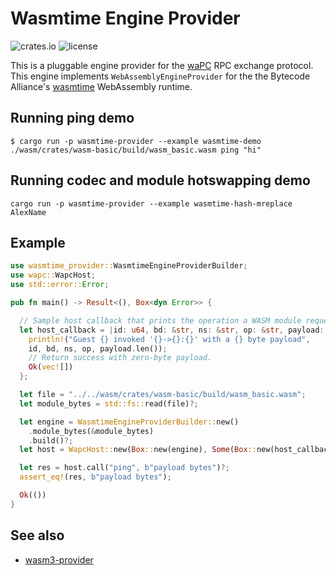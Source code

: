# Wasmtime Engine Provider

![crates.io](https://img.shields.io/crates/v/wasmtime-provider.svg)
![license](https://img.shields.io/crates/l/wasmtime-provider.svg)

This is a pluggable engine provider for the [waPC](https://wapc.io) RPC exchange protocol. This engine implements `WebAssemblyEngineProvider` for the the Bytecode Alliance's [wasmtime](https://github.com/bytecodealliance/wasmtime) WebAssembly runtime.

## Running ping demo

```ignore
$ cargo run -p wasmtime-provider --example wasmtime-demo ./wasm/crates/wasm-basic/build/wasm_basic.wasm ping "hi"
```
## Running codec and module hotswapping demo
```ignore
cargo run -p wasmtime-provider --example wasmtime-hash-mreplace AlexName 
```
## Example

```rust
use wasmtime_provider::WasmtimeEngineProviderBuilder;
use wapc::WapcHost;
use std::error::Error;

pub fn main() -> Result<(), Box<dyn Error>> {

  // Sample host callback that prints the operation a WASM module requested.
  let host_callback = |id: u64, bd: &str, ns: &str, op: &str, payload: &[u8]| {
    println!("Guest {} invoked '{}->{}:{}' with a {} byte payload",
    id, bd, ns, op, payload.len());
    // Return success with zero-byte payload.
    Ok(vec![])
  };

  let file = "../../wasm/crates/wasm-basic/build/wasm_basic.wasm";
  let module_bytes = std::fs::read(file)?;

  let engine = WasmtimeEngineProviderBuilder::new()
    .module_bytes(&module_bytes)
    .build()?;
  let host = WapcHost::new(Box::new(engine), Some(Box::new(host_callback)))?;

  let res = host.call("ping", b"payload bytes")?;
  assert_eq!(res, b"payload bytes");

  Ok(())
}
```

## See also

- [wasm3-provider](https://crates.io/crates/wasm3-provider)

